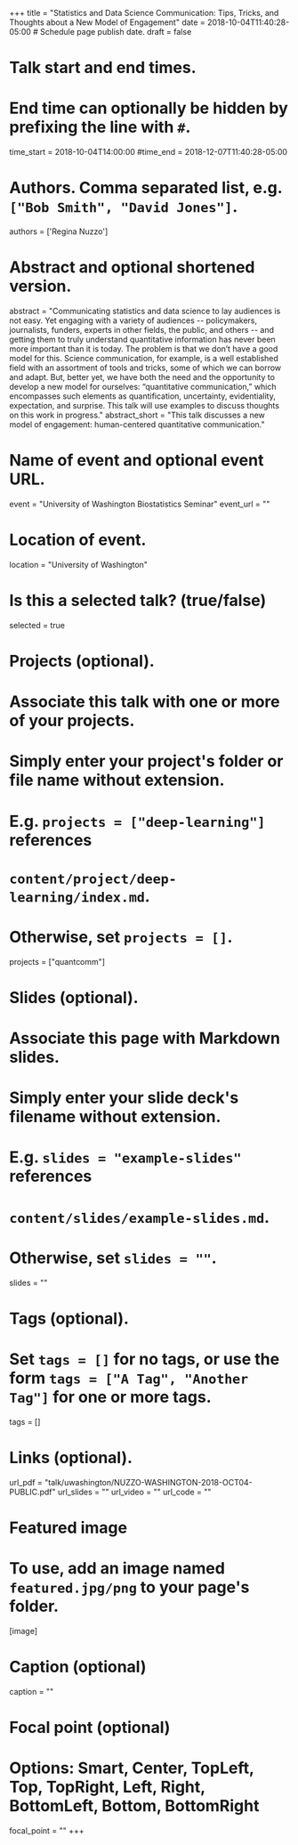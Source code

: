 +++
title = "Statistics and Data Science Communication: Tips, Tricks, and Thoughts about a New Model of Engagement"
date = 2018-10-04T11:40:28-05:00  # Schedule page publish date.
draft = false

# Talk start and end times.
#   End time can optionally be hidden by prefixing the line with `#`.
time_start = 2018-10-04T14:00:00
#time_end = 2018-12-07T11:40:28-05:00

# Authors. Comma separated list, e.g. `["Bob Smith", "David Jones"]`.
authors = ['Regina Nuzzo']

# Abstract and optional shortened version.
abstract = "Communicating statistics and data science to lay audiences is not easy. Yet engaging with a variety of audiences -- policymakers, journalists, funders, experts in other fields, the public, and others -- and getting them to truly understand quantitative information has never been more important than it is today. The problem is that we don’t have a good model for this. Science communication, for example, is a well established field with an assortment of tools and tricks, some of which we can borrow and adapt. But, better yet, we have both the need and the opportunity to develop a new model for ourselves: “quantitative communication,” which encompasses such elements as quantification, uncertainty, evidentiality, expectation, and surprise. This talk will use examples to discuss thoughts on this work in progress."
abstract_short = "This talk discusses a new model of engagement: human-centered quantitative communication."

# Name of event and optional event URL.
event = "University of Washington Biostatistics Seminar"
event_url = ""

# Location of event.
location = "University of Washington"

# Is this a selected talk? (true/false)
selected = true

# Projects (optional).
#   Associate this talk with one or more of your projects.
#   Simply enter your project's folder or file name without extension.
#   E.g. `projects = ["deep-learning"]` references
#   `content/project/deep-learning/index.md`.
#   Otherwise, set `projects = []`.
projects = ["quantcomm"]

# Slides (optional).
#   Associate this page with Markdown slides.
#   Simply enter your slide deck's filename without extension.
#   E.g. `slides = "example-slides"` references
#   `content/slides/example-slides.md`.
#   Otherwise, set `slides = ""`.
slides = ""

# Tags (optional).
#   Set `tags = []` for no tags, or use the form `tags = ["A Tag", "Another Tag"]` for one or more tags.
tags = []

# Links (optional).
url_pdf = "talk/uwashington/NUZZO-WASHINGTON-2018-OCT04-PUBLIC.pdf"
url_slides = ""
url_video = ""
url_code = ""

# Featured image
# To use, add an image named `featured.jpg/png` to your page's folder.
[image]
  # Caption (optional)
  caption = ""

  # Focal point (optional)
  # Options: Smart, Center, TopLeft, Top, TopRight, Left, Right, BottomLeft, Bottom, BottomRight
  focal_point = ""
+++
